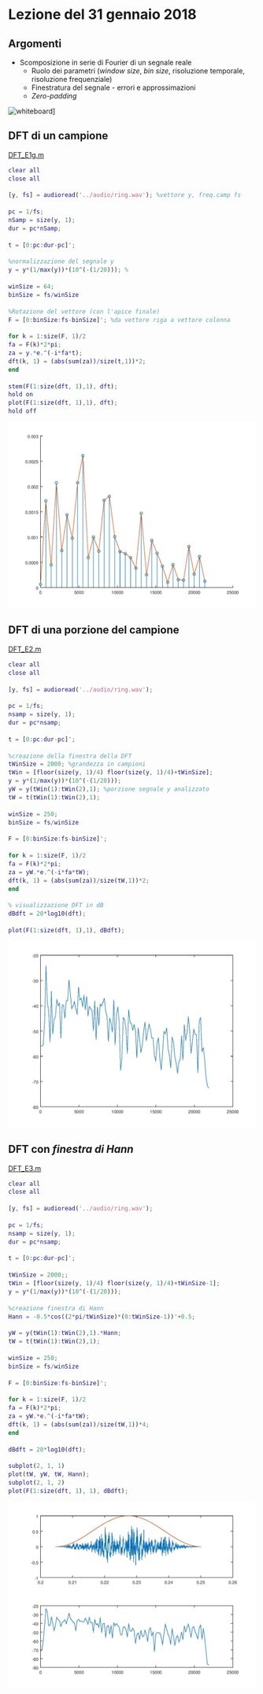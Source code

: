 # Lezione del 31 gennaio 2018

## Argomenti

* Scomposizione in serie di Fourier di un segnale reale
  * Ruolo dei parametri (*window size*, *bin size*, risoluzione temporale, risoluzione frequenziale)
  * Finestratura del segnale - errori e approssimazioni
  * *Zero-padding*

![whiteboard](./CSEDSM_BN_FDD_20180314.jpg)]

## DFT di un campione

[DFT_E1g.m](./DFT_E1.m)
```matlab
clear all
close all

[y, fs] = audioread('../audio/ring.wav'); %vettore y, freq.camp fs

pc = 1/fs;
nSamp = size(y, 1);
dur = pc*nSamp;

t = [0:pc:dur-pc]';

%normalizzazione del segnale y 
y = y*(1/max(y))*(10^(-(1/20))); %

winSize = 64;
binSize = fs/winSize

%Rotazione del vettore (con l'apice finale)
F = [0:binSize:fs-binSize]'; %da vettore riga a vettore colonna

for k = 1:size(F, 1)/2
fa = F(k)*2*pi;
za = y.*e.^(-i*fa*t);
dft(k, 1) = (abs(sum(za))/size(t,1))*2;
end
 
stem(F(1:size(dft, 1),1), dft);
hold on
plot(F(1:size(dft, 1),1), dft);
hold off
```
![DFT_E1](./DFT_E1.jpg)

## DFT di una porzione del campione

[DFT_E2.m](./DFT_E2.m)
```matlab
clear all
close all

[y, fs] = audioread('../audio/ring.wav'); 

pc = 1/fs;
nsamp = size(y, 1);
dur = pc*nsamp;

t = [0:pc:dur-pc]';

%creazione della finestra della DFT
tWinSize = 2000; %grandezza in campioni
tWin = [floor(size(y, 1)/4) floor(size(y, 1)/4)+tWinSize];
y = y*(1/max(y))*(10^(-(1/20))); 
yW = y(tWin(1):tWin(2),1); %porzione segnale y analizzato
tW = t(tWin(1):tWin(2),1);

winSize = 250;
binSize = fs/winSize

F = [0:binSize:fs-binSize]'; 

for k = 1:size(F, 1)/2
fa = F(k)*2*pi;
za = yW.*e.^(-i*fa*tW);
dft(k, 1) = (abs(sum(za))/size(tW,1))*2;
end
 
% visualizzazione DFT in dB
dBdft = 20*log10(dft); 

plot(F(1:size(dft, 1),1), dBdft);
```
![DFT_E2](./DFT_E2.jpg)

## DFT con *finestra di Hann*

[DFT_E3.m](./DFT_E3.m)
```matlab
clear all
close all

[y, fs] = audioread('../audio/ring.wav'); 

pc = 1/fs;
nsamp = size(y, 1);
dur = pc*nsamp;

t = [0:pc:dur-pc]';

tWinSize = 2000;;
tWin = [floor(size(y, 1)/4) floor(size(y, 1)/4)+tWinSize-1];
y = y*(1/max(y))*(10^(-(1/20))); 

%creazione finestra di Hann
Hann = -0.5*cos((2*pi/tWinSize)*(0:tWinSize-1))'+0.5;

yW = y(tWin(1):tWin(2),1).*Hann; 
tW = t(tWin(1):tWin(2),1);

winSize = 250;
binSize = fs/winSize

F = [0:binSize:fs-binSize]'; 

for k = 1:size(F, 1)/2
fa = F(k)*2*pi;
za = yW.*e.^(-i*fa*tW);
dft(k, 1) = (abs(sum(za))/size(tW,1))*4;
end
 
dBdft = 20*log10(dft); 

subplot(2, 1, 1)
plot(tW, yW, tW, Hann);
subplot(2, 1, 2)
plot(F(1:size(dft, 1), 1), dBdft);
```
![DFT_E3](./DFT_E3.jpg)

